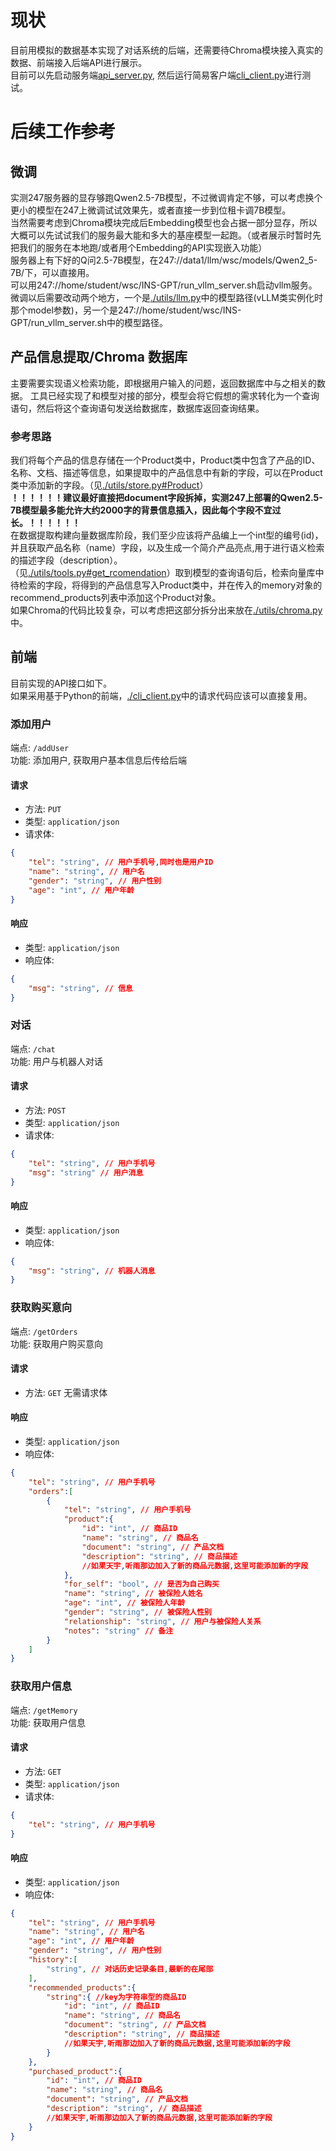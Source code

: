 # 现状
目前用模拟的数据基本实现了对话系统的后端，还需要待Chroma模块接入真实的数据、前端接入后端API进行展示。  
目前可以先启动服务端[api_server.py](./api_server.py), 然后运行简易客户端[cli_client.py](./cli_client.py)进行测试。 


# 后续工作参考
## 微调
实测247服务器的显存够跑Qwen2.5-7B模型，不过微调肯定不够，可以考虑换个更小的模型在247上微调试试效果先，或者直接一步到位租卡调7B模型。  
当然需要考虑到Chroma模块完成后Embedding模型也会占据一部分显存，所以大概可以先试试我们的服务最大能和多大的基座模型一起跑。（或者展示时暂时先把我们的服务在本地跑/或者用个Embedding的API实现嵌入功能）  
服务器上有下好的Q问2.5-7B模型，在247://data1/llm/wsc/models/Qwen2_5-7B/下，可以直接用。  
可以用247://home/student/wsc/INS-GPT/run_vllm_server.sh启动vllm服务。  
微调以后需要改动两个地方，一个是[./utils/llm.py](./utils/llm.py)中的模型路径(vLLM类实例化时那个model参数)，另一个是247://home/student/wsc/INS-GPT/run_vllm_server.sh中的模型路径。  

## 产品信息提取/Chroma 数据库
主要需要实现语义检索功能，即根据用户输入的问题，返回数据库中与之相关的数据。
工具已经实现了和模型对接的部分，模型会将它假想的需求转化为一个查询语句，然后将这个查询语句发送给数据库，数据库返回查询结果。
### 参考思路
我们将每个产品的信息存储在一个Product类中，Product类中包含了产品的ID、名称、文档、描述等信息，如果提取中的产品信息中有新的字段，可以在Product类中添加新的字段。（见[./utils/store.py#Product](./utils/store.py)）  
**！！！！！！建议最好直接把document字段拆掉，实测247上部署的Qwen2.5-7B模型最多能允许大约2000字的背景信息插入，因此每个字段不宜过长。！！！！！！**  
在数据提取构建向量数据库阶段，我们至少应该将产品编上一个int型的编号(id)，并且获取产品名称（name）字段，以及生成一个简介产品亮点,用于进行语义检索的描述字段（description）。  
（见[./utils/tools.py#get_rcomendation](./utils/tools.py)）取到模型的查询语句后，检索向量库中待检索的字段，将得到的产品信息写入Product类中，并在传入的memory对象的recommend_products列表中添加这个Product对象。  
如果Chroma的代码比较复杂，可以考虑把这部分拆分出来放在[./utils/chroma.py](./utils/chroma.py)中。  

## 前端
目前实现的API接口如下。  
如果采用基于Python的前端，[./cli_client.py](./cli_client.py)中的请求代码应该可以直接复用。  
### 添加用户
端点: `/addUser`  
功能: 添加用户, 获取用户基本信息后传给后端  
#### 请求
- 方法: `PUT`
- 类型: `application/json`
- 请求体:
```json
{
    "tel": "string", // 用户手机号,同时也是用户ID
    "name": "string", // 用户名
    "gender": "string", // 用户性别
    "age": "int", // 用户年龄
}
```
#### 响应
- 类型: `application/json`
- 响应体:
```json
{
    "msg": "string", // 信息
}
```
### 对话
端点: `/chat`  
功能: 用户与机器人对话  
#### 请求
- 方法: `POST`
- 类型: `application/json`
- 请求体:
```json
{
    "tel": "string", // 用户手机号
    "msg": "string" // 用户消息
}
```
#### 响应
- 类型: `application/json`
- 响应体:
```json
{
    "msg": "string", // 机器人消息
}
```

### 获取购买意向
端点: `/getOrders`  
功能: 获取用户购买意向  
#### 请求
- 方法: `GET`
无需请求体
#### 响应
- 类型: `application/json`
- 响应体:
```json
{
    "tel": "string", // 用户手机号
    "orders":[
        {
            "tel": "string", // 用户手机号
            "product":{
                "id": "int", // 商品ID
                "name": "string", // 商品名
                "document": "string", // 产品文档
                "description": "string", // 商品描述
                //如果天宇,听雨那边加入了新的商品元数据,这里可能添加新的字段
            },
            "for_self": "bool", // 是否为自己购买
            "name": "string", // 被保险人姓名
            "age": "int", // 被保险人年龄
            "gender": "string", // 被保险人性别
            "relationship": "string", // 用户与被保险人关系
            "notes": "string" // 备注
        }
    ]
}
```

### 获取用户信息
端点: `/getMemory`  
功能: 获取用户信息  
#### 请求
- 方法: `GET`
- 类型: `application/json`
- 请求体:
```json
{
    "tel": "string", // 用户手机号
}
```
#### 响应
- 类型: `application/json`
- 响应体:
```json
{
    "tel": "string", // 用户手机号
    "name": "string", // 用户名
    "age": "int", // 用户年龄
    "gender": "string", // 用户性别
    "history":[
        "string", // 对话历史记录条目,最新的在尾部
    ],
    "recommended_products":{
        "string":{ //key为字符串型的商品ID
            "id": "int", // 商品ID
            "name": "string", // 商品名
            "document": "string", // 产品文档
            "description": "string", // 商品描述
            //如果天宇,听雨那边加入了新的商品元数据,这里可能添加新的字段
        }
    },
    "purchased_product":{
        "id": "int", // 商品ID
        "name": "string", // 商品名
        "document": "string", // 产品文档
        "description": "string", // 商品描述
        //如果天宇,听雨那边加入了新的商品元数据,这里可能添加新的字段
    }
}
```


